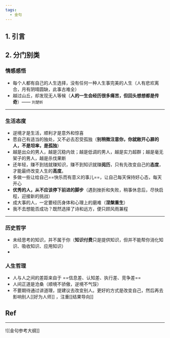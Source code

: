 ```yaml
---
tags:
  - 金句
---
```

## 1. 引言 

## 2. 分门别类 
### 情感感悟 
- 每个人都有自己的人生选择，没有任何一种人生事完美的人生（人有悲欢离合，月有阴晴圆缺，此事古难全）
- 越过山丘，却发现无人等候（**人的一生会经历很多痛苦，但回头想想都是传奇**）—— `刘楚昕`

---
### 生活态度 
- 逆境才是生活，顺利才是意外和惊喜
- 愿自己有适当的独处，又不必去忍受孤独（**别稍微注意你，你就敞开心扉的人，不是坦率，是孤独**）
- 越是出众的男人，越是沉稳内敛；越是低调的男人，越是实力超群；越是毫无架子的男人，越是杀伐果断
- 还年轻，赚不到钱就赚知识，赚不到知识就赚**阅历**，只有先改变自己的**态度**，才能最终改变人生的**高度**。
- 多做一些让给自己==快乐而有意义的事儿==，让自己每天保持好心态，每天开心
- **优秀的人，从不应该停下前进的脚步**（遇到挫折和失败，稍事休息后，尽快启程，迎接新的挑战）
- 成大事的人，一定要经历身体和心理上的磨难（**涅槃重生**）
- 我不去想能否成功？既然选择了诗和远方，便只顾风雨兼程

----
### 历史哲学
- 未经思考的知识，并不属于你（**知识付费**只是提供知识，但并不能帮你消化知识、吸收知识、应用知识）
- 
### 人生哲理 
- 人与人之间的差距来自于 ==信息差、认知差、执行差、竞争差==
- 人间正道是沧桑（顺境不骄傲，逆境不气馁）
- 不要期待通过讲道理，提建议去改变别人。更好的方式是改变自己，然后再去影响别人[[好为人师]] ，注重[[结果导向]]

## Ref 

---
![[金句参考大纲]]